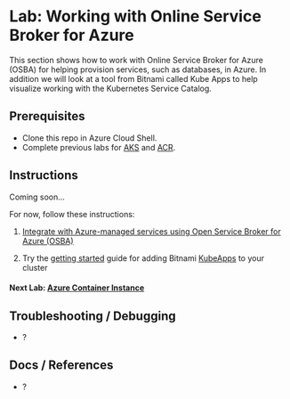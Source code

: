 # Lab: Working with Online Service Broker for Azure

This section shows how to work with Online Service Broker for Azure (OSBA) for helping provision services, such as databases, in Azure. In addition we will look at a tool from Bitnami called Kube Apps to help visualize working with the Kubernetes Service Catalog.

## Prerequisites

* Clone this repo in Azure Cloud Shell.
* Complete previous labs for [AKS](../create-aks-cluster/README.md) and [ACR](../build-application/README.md).

## Instructions

Coming soon...

For now, follow these instructions:
1. [Integrate with Azure-managed services using Open Service Broker for Azure (OSBA)](https://docs.microsoft.com/en-us/azure/aks/integrate-azure)

2. Try the [getting started](https://github.com/kubeapps/kubeapps/blob/master/docs/user/getting-started.md) guide for adding Bitnami [KubeApps](https://kubeapps.com/) to your cluster

#### Next Lab: [Azure Container Instance](labs/aci/README.md)

## Troubleshooting / Debugging

* ?

## Docs / References

* ?
